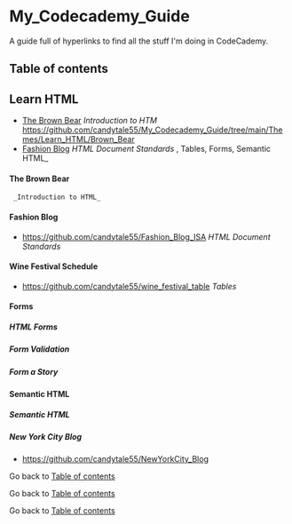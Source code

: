# My_Codecademy_Guide

A guide full of hyperlinks to find all the stuff I'm doing in CodeCademy. 

## Table of contents


## Learn HTML

* [The Brown Bear](#the-brown-bear) _Introduction to HTM_
  https://github.com/candytale55/My_Codecademy_Guide/tree/main/Themes/Learn_HTML/Brown_Bear
* [Fashion Blog](#fashion-blog) _HTML Document Standards_
, Tables, Forms, Semantic HTML_

#### The Brown Bear
     _Introduction to HTML_

#### Fashion Blog
  * https://github.com/candytale55/Fashion_Blog_ISA _HTML Document Standards_

#### Wine Festival Schedule
  * https://github.com/candytale55/wine_festival_table  _Tables_


#### Forms
##### HTML Forms
##### Form Validation
##### Form a Story
  
#### Semantic HTML
##### Semantic HTML
##### New York City Blog
  * https://github.com/candytale55/NewYorkCity_Blog

Go back to [Table of contents](#table-of-contents)





Go back to [Table of contents](#table-of-contents)





Go back to [Table of contents](#table-of-contents)
